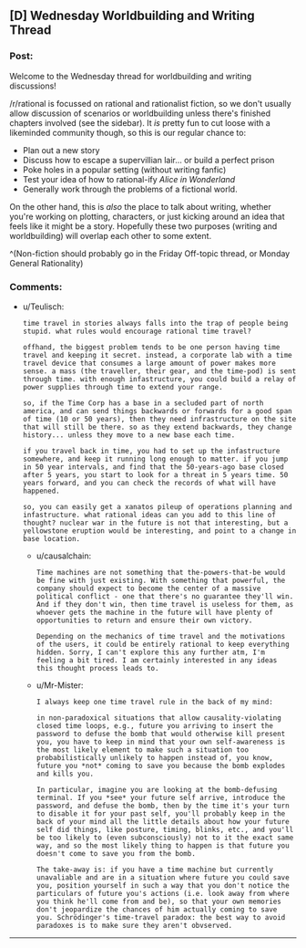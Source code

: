 ## [D] Wednesday Worldbuilding and Writing Thread

### Post:

Welcome to the Wednesday thread for worldbuilding and writing discussions!

/r/rational is focussed on rational and rationalist fiction, so we don't usually allow discussion of scenarios or worldbuilding unless there's finished chapters involved (see the sidebar).  It *is* pretty fun to cut loose with a likeminded community though, so this is our regular chance to:

* Plan out a new story
* Discuss how to escape a supervillian lair... or build a perfect prison
* Poke holes in a popular setting (without writing fanfic)
* Test your idea of how to rational-ify *Alice in Wonderland*
* Generally work through the problems of a fictional world.

On the other hand, this is *also* the place to talk about writing, whether you're working on plotting, characters, or just kicking around an idea that feels like it might be a story. Hopefully these two purposes (writing and worldbuilding) will overlap each other to some extent.

^(Non-fiction should probably go in the Friday Off-topic thread, or Monday General Rationality)

### Comments:

- u/Teulisch:
  ```
  time travel in stories always falls into the trap of people being stupid. what rules would encourage rational time travel? 

  offhand, the biggest problem tends to be one person having time travel and keeping it secret. instead, a corporate lab with a time travel device that consumes a large amount of power makes more sense. a mass (the traveller, their gear, and the time-pod) is sent through time. with enough infastructure, you could build a relay of power supplies through time to extend your range. 

  so, if the Time Corp has a base in a secluded part of north america, and can send things backwards or forwards for a good span of time (10 or 50 years), then they need infrastructure on the site that will still be there. so as they extend backwards, they change history... unless they move to a new base each time. 

  if you travel back in time, you had to set up the infastructure somewhere, and keep it running long enough to matter. if you jump in 50 year intervals, and find that the 50-years-ago base closed after 5 years, you start to look for a threat in 5 years time. 50 years forward, and you can check the records of what will have happened. 

  so, you can easily get a xanatos pileup of operations planning and infastructure. what rational ideas can you add to this line of thought? nuclear war in the future is not that interesting, but a yellowstone eruption would be interesting, and point to a change in base location.
  ```

  - u/causalchain:
    ```
    Time machines are not something that the-powers-that-be would be fine with just existing. With something that powerful, the company should expect to become the center of a massive political conflict - one that there's no guarantee they'll win. And if they don't win, then time travel is useless for them, as whoever gets the machine in the future will have plenty of opportunities to return and ensure their own victory.

    Depending on the mechanics of time travel and the motivations of the users, it could be entirely rational to keep everything hidden. Sorry, I can't explore this any further atm, I'm feeling a bit tired. I am certainly interested in any ideas this thought process leads to.
    ```

  - u/Mr-Mister:
    ```
    I always keep one time travel rule in the back of my mind:

    in non-paradoxical situations that allow causality-violating closed time loops, e.g., future you arriving to insert the password to defuse the bomb that would otherwise kill present you, you have to keep in mind that your own self-awareness is the most likely element to make such a situation too probabilistically unlikely to happen instead of, you know, future you *not* coming to save you because the bomb explodes and kills you.  

    In particular, imagine you are looking at the bomb-defusing terminal. If you *see* your future self arrive, introduce the password, and defuse the bomb, then by the time it's your turn to disable it for your past self, you'll probably keep in the back of your mind all the little details about how your future self did things, like posture, timing, blinks, etc., and you'll be too likely to (even subconsciously) not to it the exact same way, and so the most likely thing to happen is that future you doesn't come to save you from the bomb.

    The take-away is: if you have a time machine but currently unavaliable and are in a situation where future you could save you, position yourself in such a way that you don't notice the particulars of future you's actions (i.e. look away from where you think he'll come from and be), so that your own memories don't jeopardize the chances of him actually coming to save you. Schrödinger's time-travel paradox: the best way to avoid paradoxes is to make sure they aren't obvserved.
    ```

---

